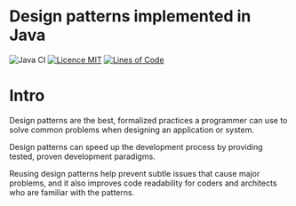 # Design patterns implemented in Java

![Java CI](https://github.com/iluwatar/java-design-patterns/workflows/Java%20CI/badge.svg)
[![Licence MIT](https://img.shields.io/badge/license-MIT-blue.svg)](https://github.com/Nurislom373/JavaDesignPatterns/blob/master/LICENSE.md)
[![Lines of Code](https://sonarcloud.io/api/project_badges/measure?project=Nurislom373_JavaDesignPatterns&metric=ncloc)](https://sonarcloud.io/project/overview?id=Nurislom373_JavaDesignPatterns)

# Intro

Design patterns are the best, formalized practices a programmer can use to solve common problems when designing an application or system.

Design patterns can speed up the development process by providing tested, proven development paradigms.

Reusing design patterns help prevent subtle issues that cause major problems, and it also improves code readability for coders and architects who are familiar with the patterns.

